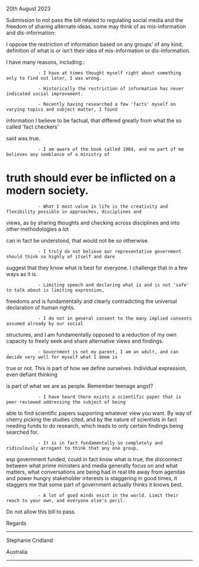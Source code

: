 20th August 2023

Submission to not pass the bill related to regulating social media and the freedom of sharing alternate
ideas, some may think of as mis-information and dis-information:

I oppose the restriction of information based on any groups' of any kind, definition of what is or isn't
their idea of mis-information or dis-information.

I have many reasons, including.:

                - I have at times thought myself right about something only to find out later, I was wrong.

                - Historically the restriction of information has never indicated social improvement.

                - Recently having researched a few 'facts' myself on varying topics and subject matter, I found
information I believe to be factual, that differed greatly from what the so called 'fact checkers'

said was true.

                - I am aware of the book called 1984, and no part of me believes any semblance of a ministry of
# truth should ever be inflicted on a modern society.

                - What I most value in life is the creativity and flexibility possible in approaches, disciplines and
views, as by sharing thoughts and checking across disciplines and into other methodologies a lot

can in fact be understood, that would not be so otherwise.

                - I truly do not believe our representative government should think so highly of itself and dare

suggest that they know what is best for everyone. I challenge that in a few ways as it is.

                - Limiting speech and declaring what is and is not 'safe' to talk about is limiting expression,
freedoms and is fundamentally and clearly contradicting the universal declaration of human
rights.

                - I do not in general consent to the many implied consents assumed already by our social
structures, and I am fundamentally opposed to a reduction of my own capacity to freely seek
and share alternative views and findings.

                - Government is not my parent, I am an adult, and can decide very well for myself what I deem is
true or not. This is part of how we define ourselves. Individual expression, even defiant thinking

is part of what we are as people. Remember teenage angst?

                - I have heard there exists a scientific paper that is peer reviewed addressing the subject of being
able to find scientific papers supporting whatever view you want. By way of cherry picking the
studies cited, and by the nature of scientists in fact needing funds to do research, which leads to
only certain findings being searched for.

                - It is in fact fundamentally so completely and ridiculously arrogant to think that any one group,

esp government funded, could in fact know what is true, the disconnect between what prime
ministers and media generally focus on and what matters, what conversations are being had in
real life away from agendas and power hungry stakeholder interests is staggering in good times,
it staggers me that some part of government actually thinks it knows best.

                - A lot of good minds exist in the world. Limit their reach to your own, and everyone else's peril.

Do not allow this bill to pass.

Regards


-----

Stephanie Cridland

Australia


-----

